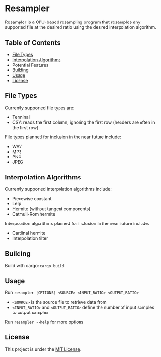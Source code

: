 # Resampler
Resampler is a CPU-based resampling program that resamples any supported file at the desired ratio using the desired interpolation algorithm.

## Table of Contents
- [File Types](#file-types)
- [Interpolation Algorithms](#interpolation-algorithms)
- [Potential Features](#potential-features)
- [Building](#building)
- [Usage](#usage)
- [License](#license)

## File Types
Currently supported file types are:
- Terminal
- CSV: reads the first column, ignoring the first row (headers are often in the first row)

File types planned for inclusion in the near future include:
- WAV
- MP3
- PNG
- JPEG

## Interpolation Algorithms
Currently supported interpolation algorithms include:
- Piecewise constant
- Lerp
- Hermite (without tangent components)
- Catmull-Rom hermite

Interpolation algorithms planned for inclusion in the near future include:
- Cardinal hermite
- Interpolation filter

## Building
Build with cargo: ```cargo build```

## Usage
Run ```resampler [OPTIONS] <SOURCE> <INPUT_RATIO> <OUTPUT_RATIO>```
- ```<SOURCE>``` is the source file to retrieve data from
- ```<INPUT_RATIO>``` and ```<OUTPUT_RATIO>``` define the number of input samples to output samples

Run ```resampler --help``` for more options

## License
This project is under the [MIT License](LICENSE).
